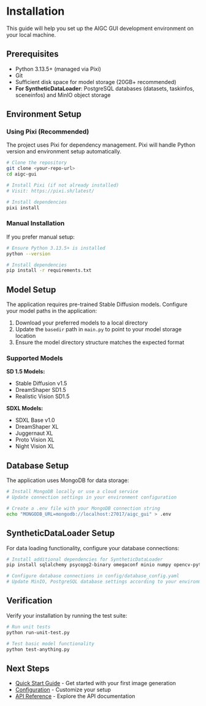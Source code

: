 # Installation

This guide will help you set up the AIGC GUI development environment on your local machine.

## Prerequisites

- Python 3.13.5+ (managed via Pixi)
- Git
- Sufficient disk space for model storage (20GB+ recommended)
- **For SyntheticDataLoader**: PostgreSQL databases (datasets, taskinfos, sceneinfos) and MinIO object storage

## Environment Setup

### Using Pixi (Recommended)

The project uses Pixi for dependency management. Pixi will handle Python version and environment setup automatically.

```bash
# Clone the repository
git clone <your-repo-url>
cd aigc-gui

# Install Pixi (if not already installed)
# Visit: https://pixi.sh/latest/

# Install dependencies
pixi install
```

### Manual Installation

If you prefer manual setup:

```bash
# Ensure Python 3.13.5+ is installed
python --version

# Install dependencies
pip install -r requirements.txt
```

## Model Setup

The application requires pre-trained Stable Diffusion models. Configure your model paths in the application:

1. Download your preferred models to a local directory
2. Update the `basedir` path in `main.py` to point to your model storage location
3. Ensure the model directory structure matches the expected format

### Supported Models

**SD 1.5 Models:**
- Stable Diffusion v1.5
- DreamShaper SD1.5
- Realistic Vision SD1.5

**SDXL Models:**
- SDXL Base v1.0
- DreamShaper XL
- Juggernaut XL
- Proto Vision XL
- Night Vision XL

## Database Setup

The application uses MongoDB for data storage:

```bash
# Install MongoDB locally or use a cloud service
# Update connection settings in your environment configuration

# Create a .env file with your MongoDB connection string
echo "MONGODB_URL=mongodb://localhost:27017/aigc_gui" > .env
```

## SyntheticDataLoader Setup

For data loading functionality, configure your database connections:

```bash
# Install additional dependencies for SyntheticDataLoader
pip install sqlalchemy psycopg2-binary omegaconf minio numpy opencv-python imageio pgvector matplotlib

# Configure database connections in config/database_config.yaml
# Update MinIO, PostgreSQL database settings according to your environment
```

## Verification

Verify your installation by running the test suite:

```bash
# Run unit tests
python run-unit-test.py

# Test basic model functionality
python test-anything.py
```

## Next Steps

- [Quick Start Guide](quick-start.md) - Get started with your first image generation
- [Configuration](configuration.md) - Customize your setup
- [API Reference](../api/models.md) - Explore the API documentation